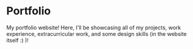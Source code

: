# Portfolio
My portfolio website! Here, I'll be showcasing all of my projects, work experience, extracurricular work, and some design skills (in the website itself :) )!
